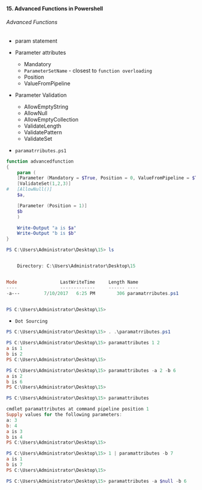 #### 15. Advanced Functions in Powershell

###### Advanced Functions
- param statement
- Parameter attributes
    - Mandatory
    -  ```ParameterSetName``` - closest to ```function overloading```
    - Position
    - ValueFromPipeline
- Parameter Validation
    - AllowEmptyString
    - AllowNull
    - AllowEmptyCollection
    - ValidateLength
    - ValidatePattern
    - ValidateSet
    
- ```paramatrributes.ps1```

```PowerShell
function advancedfunction
{
    param (
    [Parameter (Mandatory = $True, Position = 0, ValueFromPipeline = $True, ParameterSetName="ParamSet1")]
    [ValidateSet(1,2,3)]
#   [AllowNull()]
    $a,

    [Parameter (Position = 1)]
    $b
    )

    Write-Output "a is $a"
    Write-Output "b is $b"
}
```

```PowerShell
PS C:\Users\Administrator\Desktop\15> ls


    Directory: C:\Users\Administrator\Desktop\15


Mode                LastWriteTime     Length Name
----                -------------     ------ ----
-a---         7/10/2017   6:25 PM        306 paramatrributes.ps1


PS C:\Users\Administrator\Desktop\15>
```

- ```Dot Sourcing```

```PowerShell
PS C:\Users\Administrator\Desktop\15> . .\paramatrributes.ps1
```

```PowerShell
PS C:\Users\Administrator\Desktop\15> paramattributes 1 2
a is 1
b is 2
PS C:\Users\Administrator\Desktop\15>
```

```PowerShell
PS C:\Users\Administrator\Desktop\15> paramattributes -a 2 -b 6
a is 2
b is 6
PS C:\Users\Administrator\Desktop\15>
```

```PowerShell
PS C:\Users\Administrator\Desktop\15> paramattributes

cmdlet paramattributes at command pipeline position 1
Supply values for the following parameters:
a: 3
b: 4
a is 3
b is 4
PS C:\Users\Administrator\Desktop\15>
```

```PowerShell
PS C:\Users\Administrator\Desktop\15> 1 | paramattributes -b 7
a is 1
b is 7
PS C:\Users\Administrator\Desktop\15>
```

```PowerShell
PS C:\Users\Administrator\Desktop\15> paramattributes -a $null -b 6
```
